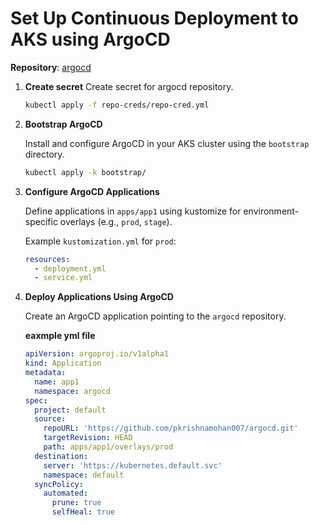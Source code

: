 # Set Up Continuous Deployment to AKS using ArgoCD

**Repository**: [argocd](https://github.com/pkrishnamohan007/argocd.git)
1. **Create secret**
   Create secret for argocd repository.
   ```bash
   kubectl apply -f repo-creds/repo-cred.yml
   ```
2. **Bootstrap ArgoCD**

   Install and configure ArgoCD in your AKS cluster using the `bootstrap` directory.

   ```bash
   kubectl apply -k bootstrap/
   ```

3. **Configure ArgoCD Applications**

   Define applications in `apps/app1` using kustomize for environment-specific overlays (e.g., `prod`, `stage`).

   Example `kustomization.yml` for `prod`:

   ```yaml
   resources:
     - deployment.yml
     - service.yml
   ```

4. **Deploy Applications Using ArgoCD**

   Create an ArgoCD application pointing to the `argocd` repository.
   
   **eaxmple yml file**

   ```yaml
   apiVersion: argoproj.io/v1alpha1
   kind: Application
   metadata:
     name: app1
     namespace: argocd
   spec:
     project: default
     source:
       repoURL: 'https://github.com/pkrishnamohan007/argocd.git'
       targetRevision: HEAD
       path: apps/app1/overlays/prod
     destination:
       server: 'https://kubernetes.default.svc'
       namespace: default
     syncPolicy:
       automated:
         prune: true
         selfHeal: true
   ```
